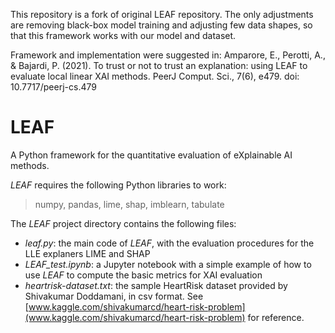 This repository is a fork of original LEAF repository.
The only adjustments are removing black-box model training and adjusting few data shapes, so that this framework works with our model and dataset.

Framework and implementation were suggested in:
Amparore, E., Perotti, A., & Bajardi, P. (2021). To trust or not to trust an explanation: using LEAF to evaluate local linear XAI methods. PeerJ Comput. Sci., 7(6), e479. doi: 10.7717/peerj-cs.479

# LEAF
A Python framework for the quantitative evaluation of eXplainable AI methods.

*LEAF* requires the following Python libraries to work: 
> numpy, pandas, lime, shap, imblearn, tabulate

The *LEAF* project directory contains the following files:
 
* _leaf.py_: the main code of *LEAF*, with the evaluation procedures for the LLE explaners LIME and SHAP
* _LEAF_test.ipynb_: a Jupyter notebook with a simple example of how to use *LEAF* to compute the
                     basic metrics for XAI evaluation
* _heartrisk-dataset.txt_: the sample HeartRisk dataset provided by Shivakumar Doddamani, in csv format. 
	                       See [www.kaggle.com/shivakumarcd/heart-risk-problem](www.kaggle.com/shivakumarcd/heart-risk-problem) for reference.
